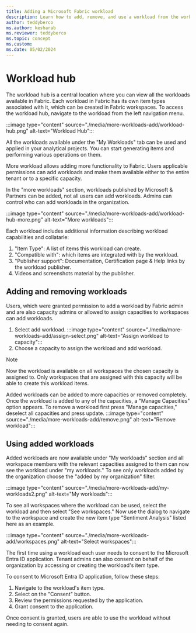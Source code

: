 ```yaml
---
title: Adding a Microsoft Fabric workload
description: Learn how to add, remove, and use a workload from the workload hub.
author: teddyberco
ms.author: kesharab
ms.reviewer: teddyberco
ms.topic: concept
ms.custom:
ms.date: 05/02/2024
---
```


# Workload hub

The workload hub is a central location where you can view all the workloads available in Fabric. Each workload in Fabric has its own item types associated with it, which can be created in Fabric workspaces. To access the workload hub, navigate to the workload from the left navigation menu.

:::image type="content" source="./media/more-workloads-add/workload-hub.png" alt-text="Workload Hub":::

All the workloads available under the "My Workloads" tab can be used and applied in your analytical projects. You can start generating items and performing various operations on them.

More workload allows adding more functionality to Fabric. Users applicable permissions can add workloads and make them available either to the entire tenant or to a specific capacity. 

In the "more workloads" section, workloads published by Microsoft & Partners can be added, not all users can add workloads. Admins can control who can add workloads in the organization. 

:::image type="content" source="./media/more-workloads-add/workload-hub-more.png" alt-text="More workloads":::

Each workload includes additional information describing workload capabilities and collatarle:
1. "Item Type": A list of items this workload can create.
2. "Compatible with": which items are integrated with by the workload.
3. "Publisher support": Documentation, Certification page & Help links by the workload publisher.
4. Videos and screenshots material by the publisher.

## Adding and removing workloads
Users, which were granted permission to add a workload by Fabric admin and are also capacity admins or allowed to assign capacities to workspaces can add workloads.

1. Select add workload.
:::image type="content" source="./media/more-workloads-add/assign-select.png" alt-text="Assign workload to capacity":::
2. Choose a capacity to assign the workload and add workload.

> [!NOTE]
Now the workload is available on all workspaces the chosen capacity is assigned to. Only workspaces that are assigned with this capacity will be able to create this workload items.

Added workloads can be added to more capacities or removed completely. Once the workload is added to any of the capacities, a "Manage Capacities" option appears.
To remove a workload first press "Manage capacities," deselect all capacities and press update.
:::image type="content" source="./media/more-workloads-add/remove.png" alt-text="Remove workload":::

## Using added workloads

Added workloads are now available under "My workloads" section and all workspace members with the relevant capacities assigned to them can now see the workload under "my workloads."
To see only workloads added by the organization choose the "added by my organization" filter.

:::image type="content" source="./media/more-workloads-add/my-workloads2.png" alt-text="My workloads":::

To see all workspaces where the workload can be used, select the workload and then select "See workspaces." Now use the dialog to navigate to the workspace and create the new item type "Sentiment Analysis" listed here as an example.

:::image type="content" source="./media/more-workloads-add/workspaces.png" alt-text="Select workspaces":::

The first time using a workload each user needs to consent to the Microsoft Entra ID application. Tenant admins can also consent on behalf of the organization by accessing or creating the workload's item type.

To consent to Microsoft Entra ID application, follow these steps:
1. Navigate to the workload's item type.
2. Select on the "Consent" button.
3. Review the permissions requested by the application.
4. Grant consent to the application.

Once consent is granted, users are able to use the workload without needing to consent again.

